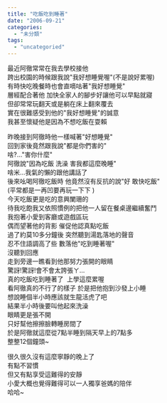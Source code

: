 ```yaml
---
title: "吃飯吃到睡著"
date: "2006-09-21"
categories: 
  - "未分類"
tags: 
  - "uncategoried"
---
```


最近阿徹常常在我去學校接他  
跨出校園的時候跟我說"我好想睡覺喔"(不是說好累喔)  
有時快吃晚餐時也會直嘀咕著"我好想睡覺"  
層經配合著他 加快全家人的腳步好讓他可以早點就寢  
但卻常常玩翻天或是躺在床上翻來覆去  
實在很難感受到他的"我好想睡覺"的誠意  
我甚至懷疑他是因為不想吃飯在耍賴

昨晚接到阿徹時他一樣喊著"好想睡覺"  
回到家後竟然跟我說"都是你們害的"  
啥?..."害你什麼"  
阿徹說"因為吃飯 洗澡 害我都這麼晚睡"  
啥米...我氣的懶的跟他講話了  
後來吆喝阿徹吃飯時 他竟然沒有反抗的說"好 敢快吃飯"  
(平常都是一再凹要再玩一下下 )  
今天吃飯更是吃的意興闌珊的  
待我吃飽我又依照慣例的把他一人留在餐桌邊繼續奮鬥  
我抱著小愛到客廳或遊戲區玩  
偶而望著他的背影 催促他認真點吃飯  
過了約莫10多分鐘後 突然聽到湯匙落地的聲音  
忍不住語調高了些 數落他"吃到睡著喔"  
沒聽到回應  
走到旁邊一瞧看到他那努力張開的眼睛  
驚訝!驚訝!會不會太誇張ㄚ...  
真的吃飯吃到睡著了  上學這麼累喔  
看阿徹真的不行了的樣子 於是把他抱到沙發上小睡  
想說睡個半小時應該就生龍活虎了吧  
結果半小時後要叫他起來洗澡  
眼睛更是張不開  
只好幫他擦擦臉轉睡房間了  
於是阿徹就這麼從7點半睡到隔天早上的7點多  
整整12個鐘頭~

很久很久沒有這麼寧靜的晚上了  
有點不習慣  
但又有點享受這難得的安靜  
小愛大概也覺得難得可以一人獨享爸媽的陪伴  
哈哈~

